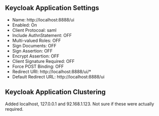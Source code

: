 Keycloak Application Settings
-----------------------------
* Name: http://localhost:8888/ui
* Enabled: On
* Client Protocoal: saml
* Include AuthnStatement: OFF
* Multi-valued Roles: OFF
* Sign Documents: OFF
* Sign Assertion: OFF
* Encrypt Assertion: OFF
* Client Signature Required: OFF
* Force POST Binding: OFF
* Redirect URI: http://localhost:8888/ui/*
* Default Redirect URL: http://localhost:8888/ui

Keycloak Application Clustering
-------------------------------
Added localhost, 127.0.0.1 and 92.168.1.123. Not sure if these were actually required.

